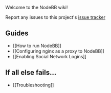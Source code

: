 Welcome to the NodeBB wiki!

Report any issues to this project's [issue tracker](https://github.com/designcreateplay/NodeBB/issues)

## Guides

* [[How to run NodeBB]]
* [[Configuring nginx as a proxy to NodeBB]]
* [[Enabling Social Network Logins]]

## If all else fails...

* [[Troubleshooting]]
